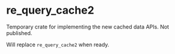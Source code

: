 # re_query_cache2

Temporary crate for implementing the new cached data APIs. Not published.

Will replace `re_query_cache2` when ready.
